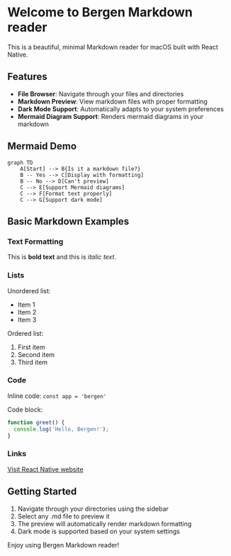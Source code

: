 # Welcome to Bergen Markdown reader

This is a beautiful, minimal Markdown reader for macOS built with React Native.

## Features

- **File Browser**: Navigate through your files and directories
- **Markdown Preview**: View markdown files with proper formatting
- **Dark Mode Support**: Automatically adapts to your system preferences
- **Mermaid Diagram Support**: Renders mermaid diagrams in your markdown

## Mermaid Demo

```mermaid
graph TD
    A[Start] --> B{Is it a markdown file?}
    B -- Yes --> C[Display with formatting]
    B -- No --> D[Can't preview]
    C --> E[Support Mermaid diagrams]
    C --> F[Format text properly]
    C --> G[Support dark mode]
```

## Basic Markdown Examples

### Text Formatting

This is **bold text** and this is *italic text*.

### Lists

Unordered list:
- Item 1
- Item 2
- Item 3

Ordered list:
1. First item
2. Second item
3. Third item

### Code

Inline code: `const app = 'bergen'`

Code block:
```javascript
function greet() {
  console.log('Hello, Bergen!');
}
```

### Links

[Visit React Native website](https://reactnative.dev/)

## Getting Started

1. Navigate through your directories using the sidebar
2. Select any .md file to preview it
3. The preview will automatically render markdown formatting
4. Dark mode is supported based on your system settings

Enjoy using Bergen Markdown reader!